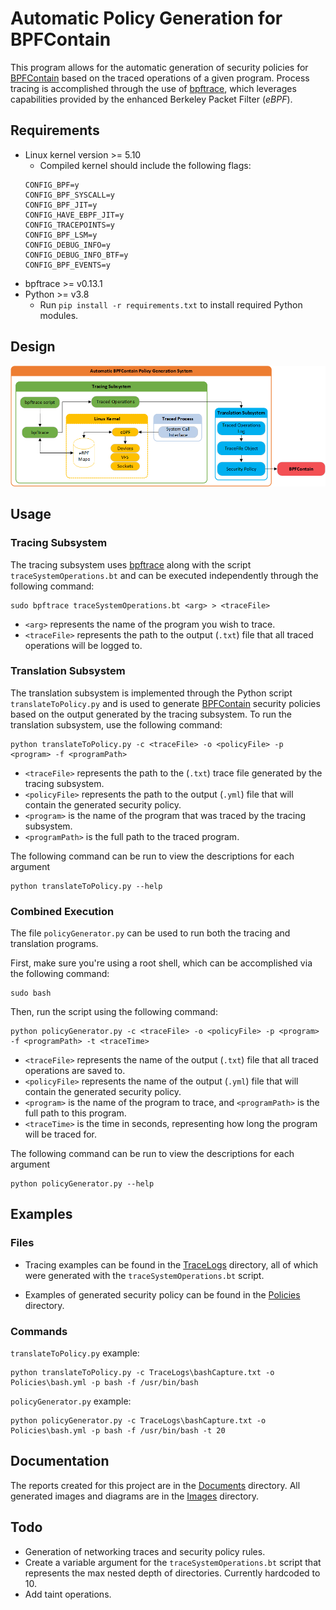 # Automatic Policy Generation for BPFContain

This program allows for the automatic generation of security policies for [BPFContain](https://github.com/willfindlay/bpfcontain-rs) based on the traced operations of a given program. Process tracing is accomplished through the use of [bpftrace](https://github.com/iovisor/bpftrace), which leverages  capabilities provided by the enhanced Berkeley Packet Filter (*eBPF*).

## Requirements

- Linux kernel version >= 5.10
    - Compiled kernel should include the following flags:
    ```
    CONFIG_BPF=y
    CONFIG_BPF_SYSCALL=y
    CONFIG_BPF_JIT=y
    CONFIG_HAVE_EBPF_JIT=y
    CONFIG_TRACEPOINTS=y
    CONFIG_BPF_LSM=y
    CONFIG_DEBUG_INFO=y
    CONFIG_DEBUG_INFO_BTF=y
    CONFIG_BPF_EVENTS=y
    ```
- bpftrace >= v0.13.1
- Python >= v3.8
    - Run `pip install -r requirements.txt` to install required Python modules.

## Design

![Overarching Design](https://github.com/JakeJazokas/AutomaticPoliciesForBPFContain/blob/main/Images/GeneralDesign.png?raw=true)

## Usage

### Tracing Subsystem

The tracing subsystem uses [bpftrace](https://github.com/iovisor/bpftrace) along with the script `traceSystemOperations.bt` and can be executed independently through the following command:
```
sudo bpftrace traceSystemOperations.bt <arg> > <traceFile>
```
- `<arg>` represents the name of the program you wish to trace.
- `<traceFile>` represents the path to the output (`.txt`) file that all traced operations will be logged to.


### Translation Subsystem

The translation subsystem is implemented through the Python script `translateToPolicy.py` and is used to generate [BPFContain](https://github.com/willfindlay/bpfcontain-rs) security policies based on the output generated by the tracing subsystem. To run the translation subsystem, use the following command:
```
python translateToPolicy.py -c <traceFile> -o <policyFile> -p <program> -f <programPath>
```
- `<traceFile>` represents the path to the (`.txt`) trace file generated by the tracing subsystem.
- `<policyFile>` represents the path to the output (`.yml`) file that will contain the generated security policy.
- `<program>` is the name of the program that was traced by the tracing subsystem.
- `<programPath>` is the full path to the traced program.

The following command can be run to view the descriptions for each argument
```
python translateToPolicy.py --help
```

### Combined Execution

The file `policyGenerator.py` can be used to run both the tracing and translation programs.

First, make sure you're using a root shell, which can be accomplished via the following command:
```
sudo bash
```
Then, run the script using the following command:
```
python policyGenerator.py -c <traceFile> -o <policyFile> -p <program> -f <programPath> -t <traceTime>
```
- `<traceFile>` represents the name of the output (`.txt`) file that all traced operations are saved to.
- `<policyFile>` represents the name of the output (`.yml`) file that will contain the generated security policy.
- `<program>` is the name of the program to trace, and `<programPath>` is the full path to this program.
- `<traceTime>` is the time in seconds, representing how long the program will be traced for.

The following command can be run to view the descriptions for each argument
```
python policyGenerator.py --help
```

## Examples

### Files

- Tracing examples can be found in the [TraceLogs](https://github.com/JakeJazokas/AutomaticPoliciesForBPFContain/tree/main/TraceLogs) directory, all of which were generated with the `traceSystemOperations.bt` script.

- Examples of generated security policy can be found in the [Policies](https://github.com/JakeJazokas/AutomaticPoliciesForBPFContain/tree/main/Policies) directory.

### Commands
`translateToPolicy.py` example:
```
python translateToPolicy.py -c TraceLogs\bashCapture.txt -o Policies\bash.yml -p bash -f /usr/bin/bash
```

`policyGenerator.py` example:
```
python policyGenerator.py -c TraceLogs\bashCapture.txt -o Policies\bash.yml -p bash -f /usr/bin/bash -t 20
```

## Documentation

The reports created for this project are in the [Documents](https://github.com/JakeJazokas/AutomaticPoliciesForBPFContain/tree/main/Documents) directory. All generated images and diagrams are in the [Images](https://github.com/JakeJazokas/AutomaticPoliciesForBPFContain/tree/main/Images) directory.

## Todo

- Generation of networking traces and security policy rules.
- Create a variable argument for the `traceSystemOperations.bt` script that represents the max nested depth of directories. Currently hardcoded to 10.
- Add taint operations.